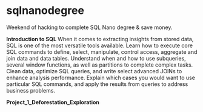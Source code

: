 # sqlnanodegree
Weekend of hacking to complete SQL Nano degree &amp; save money.


<b>Introduction to SQL</b>
When it comes to extracting insights from stored data, SQL is one of the most versatile tools available. Learn how to execute core SQL commands to define, select, manipulate, control access, aggregate and join data and data tables. Understand when and how to use subqueries, several window functions, as well as partitions to complete complex tasks. Clean data, optimize SQL queries, and write select advanced JOINs to enhance analysis performance. Explain which cases you would want to use particular SQL commands, and apply the results from queries to address business problems.

<b>Project_1_Deforestation_Exploration</b>


